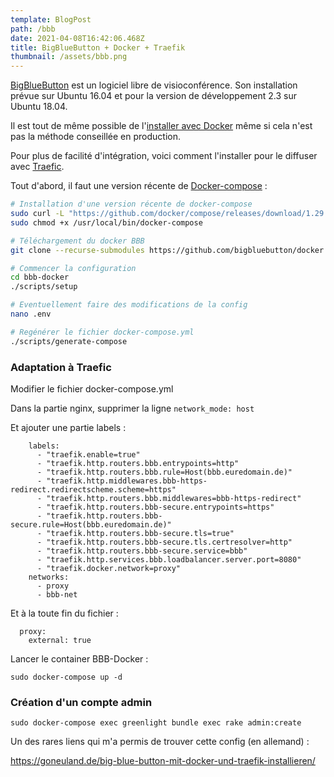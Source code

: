 ```yaml
---
template: BlogPost
path: /bbb
date: 2021-04-08T16:42:06.468Z
title: BigBlueButton + Docker + Traefik
thumbnail: /assets/bbb.png
---
```

[BigBlueButton](https://bigbluebutton.org/) est un logiciel libre de visioconférence. Son installation prévue sur Ubuntu 16.04 et pour la version de développement 2.3 sur Ubuntu 18.04.

Il est tout de même possible de l'[installer avec Docker](https://github.com/bigbluebutton/docker) même si cela n'est pas la méthode conseillée en production. 

Pour plus de facilité d'intégration, voici comment l'installer pour le diffuser avec [Traefic](https://traefik.io/).

Tout d'abord, il faut une version récente de [Docker-compose](https://docs.docker.com/compose/) :

```bash
# Installation d'une version récente de docker-compose
sudo curl -L "https://github.com/docker/compose/releases/download/1.29.0/docker-compose-$(uname -s)-$(uname -m)" -o /usr/local/bin/docker-compose
sudo chmod +x /usr/local/bin/docker-compose

# Téléchargement du docker BBB
git clone --recurse-submodules https://github.com/bigbluebutton/docker.git bbb-docker

# Commencer la configuration
cd bbb-docker
./scripts/setup

# Eventuellement faire des modifications de la config 
nano .env

# Regénérer le fichier docker-compose.yml
./scripts/generate-compose
```

### Adaptation à Traefic 

Modifier le fichier docker-compose.yml

Dans la partie nginx, supprimer la ligne `network_mode: host`

Et ajouter une partie labels :   

```
    labels:
      - "traefik.enable=true"
      - "traefik.http.routers.bbb.entrypoints=http"
      - "traefik.http.routers.bbb.rule=Host(bbb.euredomain.de)"     
      - "traefik.http.middlewares.bbb-https-redirect.redirectscheme.scheme=https"
      - "traefik.http.routers.bbb.middlewares=bbb-https-redirect"
      - "traefik.http.routers.bbb-secure.entrypoints=https"
      - "traefik.http.routers.bbb- secure.rule=Host(bbb.euredomain.de)"   
      - "traefik.http.routers.bbb-secure.tls=true"
      - "traefik.http.routers.bbb-secure.tls.certresolver=http"
      - "traefik.http.routers.bbb-secure.service=bbb"
      - "traefik.http.services.bbb.loadbalancer.server.port=8080"
      - "traefik.docker.network=proxy"
    networks:
      - proxy
      - bbb-net
```

Et à la toute fin du fichier :

```
  proxy:  
    external: true
```



Lancer le container BBB-Docker :

`sudo docker-compose up -d`

### Création d'un compte admin

`sudo docker-compose exec greenlight bundle exec rake admin:create`



Un des rares liens qui m'a permis de trouver cette config (en allemand) : 

<https://goneuland.de/big-blue-button-mit-docker-und-traefik-installieren/>
